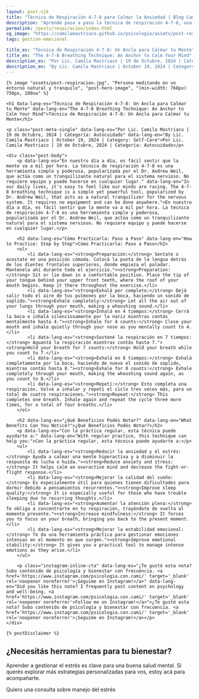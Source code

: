 ```yaml
---
layout: post.njk
title: "Técnica de Respiración 4-7-8 para Calmar la Ansiedad | Blog Camila Mastriaco"
description: "Aprendé paso a paso la técnica de respiración 4-7-8, una herramienta simple y poderosa para reducir el estrés, mejorar la concentración y calmar tu mente en minutos."
permalink: /posts/respiracion/index.html
og_image: "https://camilamastriaco.github.io/psicologia/assets/post-respiracion.jpg"
tags: gestion-emocional

title_es: "Técnica de Respiración 4-7-8: Un Ancla para Calmar tu Mente"
title_en: "The 4-7-8 Breathing Technique: An Anchor to Calm Your Mind"
description_es: "Por Lic. Camila Mastriaco | 19 de Octubre, 2024 | Categoría: Autocuidado"
description_en: "By Lic. Camila Mastriaco | October 19, 2024 | Category: Self-Care"
---
```





    {% image "assets/post-respiracion.jpg", "Persona meditando en un entorno natural y tranquilo", "post-hero-image", "(min-width: 768px) 750px, 100vw" %}
    
    <h1 data-lang-es="Técnica de Respiración 4-7-8: Un Ancla para Calmar tu Mente" data-lang-en="The 4-7-8 Breathing Technique: An Anchor to Calm Your Mind">Técnica de Respiración 4-7-8: Un Ancla para Calmar tu Mente</h1>
<div id="share-buttons-container"></div>

    <p class="post-meta-single" data-lang-es="Por Lic. Camila Mastriaco | 19 de Octubre, 2024 | Categoría: Autocuidado" data-lang-en="By Lic. Camila Mastriaco | October 19, 2024 | Category: Self-Care">Por Lic. Camila Mastriaco | 19 de Octubre, 2024 | Categoría: Autocuidado</p>
    
    <div class="post-body">
        <p data-lang-es="En nuestro día a día, es fácil sentir que la mente va a mil por hora. La técnica de respiración 4-7-8 es una herramienta simple y poderosa, popularizada por el Dr. Andrew Weil, que actúa como un tranquilizante natural para el sistema nervioso. No requiere equipo y puede hacerse en cualquier lugar." data-lang-en="In our daily lives, it's easy to feel like our minds are racing. The 4-7-8 breathing technique is a simple yet powerful tool, popularized by Dr. Andrew Weil, that acts as a natural tranquilizer for the nervous system. It requires no equipment and can be done anywhere.">En nuestro día a día, es fácil sentir que la mente va a mil por hora. La técnica de respiración 4-7-8 es una herramienta simple y poderosa, popularizada por el Dr. Andrew Weil, que actúa como un tranquilizante natural para el sistema nervioso. No requiere equipo y puede hacerse en cualquier lugar.</p>

        <h2 data-lang-es="Cómo Practicarla: Paso a Paso" data-lang-en="How to Practice: Step by Step">Cómo Practicarla: Paso a Paso</h2>
        <ol>
            <li data-lang-es="<strong>Preparación:</strong> Sentate o acostate en una posición cómoda. Colocá la punta de la lengua detrás de los dientes frontales superiores, donde empieza el paladar. Mantenela ahí durante todo el ejercicio."><strong>Preparation:</strong> Sit or lie down in a comfortable position. Place the tip of your tongue behind your upper front teeth, where the roof of your mouth begins. Keep it there throughout the exercise.</li>
            <li data-lang-es="<strong>Exhalá por completo:</strong> Dejá salir todo el aire de tus pulmones por la boca, haciendo un sonido de soplido."><strong>Exhale completely:</strong> Let all the air out of your lungs through your mouth, making a whooshing sound.</li>
            <li data-lang-es="<strong>Inhalá en 4 tiempos:</strong> Cerrá la boca e inhalá silenciosamente por la nariz mientras contás mentalmente hasta 4."><strong>Inhale for 4 counts:</strong> Close your mouth and inhale quietly through your nose as you mentally count to 4.</li>
            <li data-lang-es="<strong>Sostené la respiración en 7 tiempos:</strong> Aguantá la respiración mientras contás hasta 7."><strong>Hold your breath for 7 counts:</strong> Hold your breath while you count to 7.</li>
            <li data-lang-es="<strong>Exhalá en 8 tiempos:</strong> Exhalá completamente por la boca, haciendo de nuevo el sonido de soplido, mientras contás hasta 8."><strong>Exhale for 8 counts:</strong> Exhale completely through your mouth, making the whooshing sound again, as you count to 8.</li>
            <li data-lang-es="<strong>Repetí:</strong> Esto completa una respiración. Volvé a inhalar y repetí el ciclo tres veces más, para un total de cuatro respiraciones."><strong>Repeat:</strong> This completes one breath. Inhale again and repeat the cycle three more times, for a total of four breaths.</li>
        </ol>

        <h2 data-lang-es="¿Qué Beneficios Podés Notar?" data-lang-en="What Benefits Can You Notice?">¿Qué Beneficios Podés Notar?</h2>
        <p data-lang-es="Con la práctica regular, esta técnica puede ayudarte a:" data-lang-en="With regular practice, this technique can help you:">Con la práctica regular, esta técnica puede ayudarte a:</p>
        <ul>
            <li data-lang-es="<strong>Reducir la ansiedad y el estrés:</strong> Ayuda a calmar una mente hiperactiva y a disminuir la respuesta de lucha o huida."><strong>Reduce anxiety and stress:</strong> It helps calm an overactive mind and decrease the fight-or-flight response.</li>
            <li data-lang-es="<strong>Mejorar la calidad del sueño:</strong> Es especialmente útil para quienes tienen dificultades para dormir debido a pensamientos recurrentes."><strong>Improve sleep quality:</strong> It is especially useful for those who have trouble sleeping due to recurring thoughts.</li>
            <li data-lang-es="<strong>Aumentar la atención plena:</strong> Te obliga a concentrarte en tu respiración, trayéndote de vuelta al momento presente."><strong>Increase mindfulness:</strong> It forces you to focus on your breath, bringing you back to the present moment.</li>
            <li data-lang-es="<strong>Mejorar la estabilidad emocional:</strong> Te da una herramienta práctica para gestionar emociones intensas en el momento en que surgen."><strong>Improve emotional stability:</strong> It gives you a practical tool to manage intense emotions as they arise.</li>
        </ul>
        
        <p class="instagram-inline-cta" data-lang-es="¿Te gustó esta nota? Subo contenido de psicología y bienestar con frecuencia. <a href='https://www.instagram.com/psicologia.con.cami/' target='_blank' rel='noopener noreferrer'>¡Seguime en Instagram!</a>" data-lang-en="Did you like this note? I frequently post content on psychology and well-being. <a href='https://www.instagram.com/psicologia.con.cami/' target='_blank' rel='noopener noreferrer'>Follow me on Instagram!</a>">¿Te gustó esta nota? Subo contenido de psicología y bienestar con frecuencia. <a href='https://www.instagram.com/psicologia.con.cami/' target='_blank' rel='noopener noreferrer'>¡Seguime en Instagram!</a></p>
    </div>
    
    {% postDisclaimer %}

<section id="cta-post" class="no-padding-bottom" class="animate-on-scroll">
        <h2 data-lang-es="¿Necesitás herramientas para tu bienestar?" data-lang-en="Need tools for your well-being?">¿Necesitás herramientas para tu bienestar?</h2>
        <p data-lang-es="Aprender a gestionar el estrés es clave para una buena salud mental. Si querés explorar más estrategias personalizadas para vos, estoy acá para acompañarte." data-lang-en="Learning to manage stress is key to good mental health. If you want to explore more personalized strategies for you, I'm here to support you.">Aprender a gestionar el estrés es clave para una buena salud mental. Si querés explorar más estrategias personalizadas para vos, estoy acá para acompañarte.</p>
        <a 
            class="btn whatsapp-trigger" 
            data-location="post_respiracion_cta" 
            target="_blank" 
            rel="noopener noreferrer" 
            data-lang-es="Quiero una consulta sobre manejo del estrés" 
            data-lang-en="I want a consultation about stress management" 
            data-whatsapp-es="Hola Camila, leí tu nota sobre la técnica de respiración y quisiera consultarte sobre las sesiones." 
            data-whatsapp-en="Hi Camila, I read your note about the breathing technique and would like to ask about the sessions." 
        >Quiero una consulta sobre manejo del estrés</a>
    </section>
